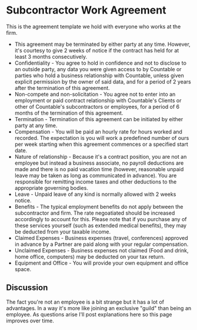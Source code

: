 # Subcontractor Work Agreement

This is the agreement template we hold with everyone who works at the firm.

  * This agreement may be terminated by either party at any time. However, it's courtesy to give 2 weeks of notice if the contract has held for at least 3 months consecutively.
  * Confidentiality - You agree to hold in confidence and not to disclose to an outside party, any data you were given access to by Countable or parties who hold a business relationship with Countable, unless given explicit permission by the owner of said data, and for a period of 2 years after the termination of this agreement.
  * Non-compete and non-solicitation - You agree not to enter into an employment or paid contract relationship with Countable's Clients or other of Countable's subcontractors or employees, for a period of 6 months of the termination of this agreement.
  * Termination - Termination of this agreement can be initiated by either party at any time.
  * Compensation - You will be paid an hourly rate for hours worked and recorded. The expectation is you will work a predefined number of ours per week starting when this agreement commences or a specified start date.
  * Nature of relationship - Because it's a contract position, you are not an employee but instead a business associate, no payroll deductions are made and there is no paid vacation time (however, reasonable unpaid leave may be taken as long as communicated in advance). You are responsible for remitting income taxes and other deductions to the appropriate governing bodies.
  * Leave - Unpaid leave of any kind is normally allowed with 2 weeks notice.
  * Benefits - The typical employment benefits do not apply between the subcontractor and firm. The rate negoatiated should be increased accordingly to account for this. Please note that if you purchase any of these services yourself (such as extended medical benefits), they may be deducted from your taxable income.
  * Claimed Expenses - Business expenses (travel, conferences) approved in advance by a Partner are paid along with your regular compensation.
  * Unclaimed Expenses - Business expenses not claimed (Food and drink, home office, computers) may be deducted on your tax return.
  * Equipment and Office - You will provide your own equipment and office space.

## Discussion

The fact you're not an employee is a bit strange but it has a lot of advantages. In a way it's more like joining an exclusive "guild" than being an employee. As questions arise I'll post explanations here so this page improves over time.
